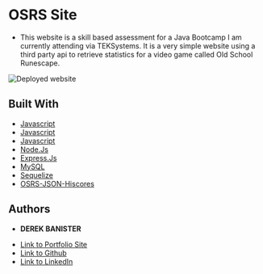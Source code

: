 # OSRS Site

* This website is a skill based assessment for a Java Bootcamp I am currently attending via TEKSystems. It is a very simple website using a third party api to retrieve statistics for a video game called Old School Runescape. 

![Deployed website]() 


## Built With

* [Javascript](https://www.html.com/)
* [Javascript](https://www.w3schools.com/css/)
* [Javascript](https://www.javascript.com/)
* [Node.Js](https://nodejs.org/en/)
* [Express.Js](https://expressjs.com/)
* [MySQL](https://www.mysql.com/)
* [Sequelize](https://www.npmjs.com/package/sequelize)
* [OSRS-JSON-Hiscores](https://www.npmjs.com/package/osrs-json-hiscores)

## Authors

* **DEREK BANISTER** 

- [Link to Portfolio Site](https://derek-banister-portfolio.herokuapp.com/)
- [Link to Github](https://github.com/DerekBanister)
- [Link to LinkedIn](https://www.linkedin.com/in/derek-banister/)